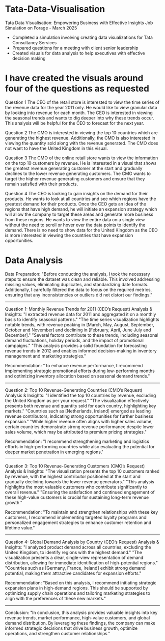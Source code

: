 # Tata-Data-Visualisation
Tata Data Visualisation: Empowering Business with Effective Insights Job
Simulation on Forage - March 2025


 * Completed a simulation involving creating data visualizations for Tata
   Consultancy Services
 * Prepared questions for a meeting with client senior leadership
 * Created visuals for data analysis to help executives with effective decision
   making
    
# I have created the visuals around four of the questions as requested
Question 1
The CEO of the retail store is interested to view the time series of the revenue data for the year 2011 only. He would like to view granular data by looking into revenue for each month. The CEO is interested in viewing the seasonal trends and wants to dig deeper into why these trends occur. This analysis will be helpful for the CEO to forecast for the next year.

Question 2
The CMO is interested in viewing the top 10 countries which are generating the highest revenue. Additionally, the CMO is also interested in viewing the quantity sold along with the revenue generated. The CMO does not want to have the United Kingdom in this visual.

Question 3
The CMO of the online retail store wants to view the information on the top 10 customers by revenue. He is interested in a visual that shows the greatest revenue generating customer at the start and gradually declines to the lower revenue generating customers. The CMO wants to target the higher revenue generating customers and ensure that they remain satisfied with their products.

Question 4
The CEO is looking to gain insights on the demand for their products. He wants to look at all countries and see which regions have the greatest demand for their products. Once the CEO gets an idea of the regions that have high demand, he will initiate an expansion strategy which will allow the company to target these areas and generate more business from these regions. He wants to view the entire data on a single view without the need to scroll or hover over the data points to identify the demand. There is no need to show data for the United Kingdom as the CEO is more interested in viewing the countries that have expansion opportunities.

# Data Analysis  
Data Preparation: "Before conducting the analysis, I took the necessary steps to ensure the dataset was clean and reliable. This involved addressing missing values, eliminating duplicates, and standardizing date formats. Additionally, I carefully filtered the data to focus on the required metrics, ensuring that any inconsistencies or outliers did not distort our findings."
________________________________________
Question 1: Monthly Revenue Trends for 2011 (CEO’s Request)
Analysis & Insights: "I extracted revenue data for 2011 and aggregated it on a monthly basis to identify seasonal patterns." "The time series visualization highlights notable trends, with revenue peaking in [March, May, August, September, October and November] and declining in [February, April, June July and December]." "Several factors contribute to these trends, including seasonal demand fluctuations, holiday periods, and the impact of promotional campaigns." "This analysis provides a solid foundation for forecasting revenue trends in 2012 and enables informed decision-making in inventory management and marketing strategies."

Recommendation: "To enhance revenue performance, I recommend implementing strategic promotional efforts during low-performing months and optimizing inventory allocation based on seasonal demand trends."
________________________________________
Question 2: Top 10 Revenue-Generating Countries (CMO’s Request)
Analysis & Insights: "I identified the top 10 countries by revenue, excluding the United Kingdom as per your request." "The visualization effectively presents both revenue and quantity sold for each country, highlighting key markets." "Countries such as [Netherlands, Ireland] emerged as leading revenue contributors, indicating strong opportunities for further business expansion." "While higher revenue often aligns with higher sales volume, certain countries demonstrate strong revenue performance despite lower sales volume, which may be attributed to premium pricing strategies."

Recommendation: "I recommend strengthening marketing and logistics efforts in high-performing countries while also evaluating the potential for deeper market penetration in emerging regions."
________________________________________
Question 3: Top 10 Revenue-Generating Customers (CMO’s Request)
Analysis & Insights: "The visualization presents the top 10 customers ranked by revenue, with the highest contributor positioned at the start and gradually declining towards the lower revenue generators." "This analysis highlights the most valuable customers who contribute significantly to overall revenue." "Ensuring the satisfaction and continued engagement of these high-value customers is crucial for sustaining long-term revenue growth."

Recommendation: "To maintain and strengthen relationships with these key customers, I recommend implementing targeted loyalty programs and personalized engagement strategies to enhance customer retention and lifetime value."
________________________________________
Question 4: Global Demand Analysis by Country (CEO’s Request)
Analysis & Insights: "I analyzed product demand across all countries, excluding the United Kingdom, to identify regions with the highest demand." "The visualization presents a clear, single-view representation of demand distribution, allowing for immediate identification of high-potential regions." "Countries such as [Germany, France, Ireland] exhibit strong demand potential, making them attractive candidates for expansion efforts."

Recommendation: "Based on this analysis, I recommend initiating strategic expansion plans in high-demand regions. This should be supported by optimizing supply chain operations and tailoring marketing strategies to align with the preferences of these new markets."
________________________________________
Conclusion: "In conclusion, this analysis provides valuable insights into key revenue trends, market performance, high-value customers, and global demand distribution. By leveraging these findings, the company can make informed strategic decisions that drive business growth, optimize operations, and strengthen customer relationships."
